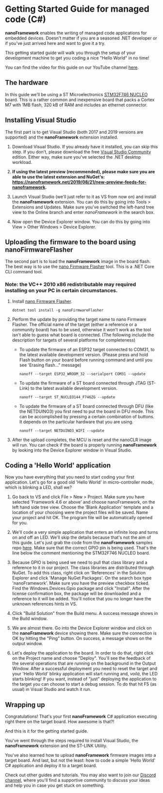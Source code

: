 # Getting Started Guide for managed code (C#)

**nanoFramework** enables the writing of managed code applications for embedded devices. Doesn't matter if you are a seasoned .NET developer or if you've just arrived here and want to give it a try.

This getting started guide will walk you through the setup of your development machine to get you coding a nice "Hello World" in no time!

You can find the video for this guide on our YouTube channel [here](https://youtu.be/iZdN2GmefXI).

## The hardware

In this guide we'll be using a ST Microelectronics [STM32F746 NUCLEO](http://www.st.com/content/st_com/en/products/evaluation-tools/product-evaluation-tools/mcu-eval-tools/stm32-mcu-eval-tools/stm32-mcu-nucleo/nucleo-f746zg.html) board. This is a rather common and inexpensive board that packs a Cortex M7 with 1MB flash, 320 kB of RAM and includes an ethernet connector.

## Installing Visual Studio

The first part is to get Visual Studio (both 2017 and 2019 versions are supported) and the **nanoFramework** extension installed.

1. Download Visual Studio. If you already have it installed, you can skip this step. If you don't, please download the free [Visual Studio Community](https://www.visualstudio.com/downloads) edition. Either way, make sure you've selected the .NET desktop workload.

1. **If using the latest preview (recommended), please make sure you are able to use the latest extension and NuGet's: https://nanoframework.net/2019/08/21/new-preview-feeds-for-nanoframework.**

1. Launch Visual Studio (we'll just refer to it as VS from now on) and install the **nanoFramework** extension. You can do this by going into Tools > Extensions and Updates. Make sure you've switched the left-hand tree view to the Online branch and enter _nanoFramework_ in the search box.

1. Now open the Device Explorer window. You can do this by going into View > Other Windows > Device Explorer.

## Uploading the firmware to the board using nanoFirmwareFlasher

The second part is to load the **nanoFramework** image in the board flash. The best way is to use the [nano Firmware Flasher](https://github.com/nanoframework/nanoFirmwareFlasher) tool. This is a .NET Core CLI command tool.

### Note: the VC++ 2010 x86 redistributable may required installing on your PC in certain circumstances.

1. Install [nano Firmware Flasher](https://github.com/nanoframework/nanoFirmwareFlasher).

    ```console
    dotnet tool install -g nanoFirmwareFlasher
    ```

1. Perform the update by providing the target name to nano Firmware Flasher. The official name of the target (either a reference or a community board) has to be used, otherwise it won't work as the tool isn't able to guess what board is connected.
(The following include the description for targets of several platforms for completeness)

    - To update the firmware of an ESP32 target connected to COM31, to the latest available development version. (Please press and hold Flash button on your board before running command and until you see 'Erasing flash..." message) 

        ```console
        nanoff --target ESP32_WROOM_32 --serialport COM31 --update
        ```

    - To update the firmware of a ST board connected through JTAG (ST-Link) to the latest available development version.

        ```console
        nanoff --target ST_NUCLEO144_F746ZG --update
        ```

    - To update the firmware of a ST board connected through DFU (like the NETDUINO3) you first need to put the board in DFU mode. This can be accomplished by pressing a certain combination of buttons. It depends on the particular hardware that you are using.

        ```console
        nanoff --target NETDUINO3_WIFI --update
        ```

1. After the upload completes, the MCU is reset and the nanoCLR image will run. You can check if the board is properly running **nanoFramework** by looking into the Device Explorer window in Visual Studio.

## Coding a 'Hello World' application

Now you have everything that you need to start coding your first application. Let's go for a good old 'Hello World' in micro-controller mode, which is blinking a LED, shall we?

1. Go back to VS and click File > New > Project. Make sure you have selected 'Framework 4.6 or above' and choose nanoFramework, on the left hand side tree view. Choose the 'Blank Application' template and a location of your choosing were the project files will be saved. Name your project and hit OK. The program file will be automatically opened for you.

1. We'll code a very simple application that enters an infinite loop and turns on and off an LED. We'll skip the details because that's not the aim of this guide. Let's just grab the code from the **nanoFramework** samples repo [here](https://github.com/nanoframework/Samples/tree/master/samples/Blinky). Make sure that the correct GPIO pin is being used. That's the line below the comment mentioning the STM32F746 NUCLEO board.

1. Because GPIO is being used we need to pull that class library and a reference to it in our project. The class libraries are distributed through NuGet. To add this class, right click on 'References' in the Solution Explorer and click 'Manage NuGet Packages'. On the search box type 'nanoFramework'. Make sure you have the preview checkbox ticked. Find the Windows.Devices.Gpio package and click "Install". After the license confirmation box, the package will be downloaded and a reference to it will be added. You'll notice that you no longer have the unknown references hints in VS.

1. Click "Build Solution" from the Build menu. A success message shows in the Build window.

1. We are almost there. Go into the Device Explorer window and click on the **nanoFramework** device showing there. Make sure the connection is OK by hitting the "Ping" button. On success, a message shows on the output window.

1. Let's deploy the application to the board. In order to do that, right click on the Project name and choose "Deploy". You'll see the feedback of the several operations that are running on the background in the Output Window. After a successful deployment you need to reset the target and your 'Hello World' blinky application will start running and, _voilá_, the LED starts blinking! If you want, instead of "just" deploying the application to the target you can choose to start a debug session. To do that hit F5 (as usual) in Visual Studio and watch it run.

## Wrapping up

Congratulations! That's your first **nanoFramework** C# application executing right there on the target board. How awesome is that?!

And this is it for the getting started guide.

You've went through the steps required to install Visual Studio, the **nanoFramework** extension and the ST-LINK Utility.

You've also learned how to upload **nanoFramework** firmware images into a target board.
And last, but not the least: how to code a simple 'Hello World' C# application and deploy it to a target board.

Check out other guides and tutorials. You may also want to join our [Discord channel](https://discordapp.com/invite/gCyBu8T), where you'll find a supportive community to discuss your ideas and help you in case you get stuck on something.
